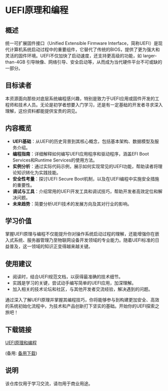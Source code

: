 # UEFI原理和编程

## 概述
统一可扩展固件接口（Unified Extensible Firmware Interface，简称UEFI）是现代计算机系统启动过程中的重要组件，它替代了传统的BIOS，提供了更为强大和灵活的固件环境。UEFI不仅加快了启动速度，还支持更高级的功能，如 larger-than-4GB 引导映像、网络引导、安全启动等，从而成为当代硬件平台不可或缺的一部分。

## 目标读者
本资源面向那些对底层系统编程感兴趣，特别是致力于UEFI应用或固件开发的工程师和技术人员。无论是初学者想要入门学习，还是有一定基础的开发者寻求深入理解，这份资料都能提供宝贵的洞见。

## 内容概览
- **UEFI基础**：从UEFI的历史背景到其核心概念，包括基本架构、数据模型及服务介绍。
- **编程指南**：详细解释如何编写UEFI应用程序和驱动程序，涵盖EFI Boot Services和Runtime Services的使用方法。
- **实例分析**：通过实际代码示例，展示如何实现常见的UEFI功能，帮助读者将理论知识转化为实践技能。
- **安全性考量**：探讨UEFI Secure Boot机制，以及在UEFI编程中实施安全措施的重要性。
- **调试与工具**：介绍常用的UEFI开发工具和调试技巧，帮助开发者高效定位和解决问题。
- **未来趋势**：简要分析UEFI技术的发展方向及其对行业的影响。

## 学习价值
掌握UEFI原理与编程不仅能提升你对操作系统启动过程的理解，还能增强你在嵌入式系统、服务器管理乃至物联网设备开发领域的专业能力。随着UEFI标准的日益普及，这一领域的知识正变得越来越关键。

## 使用建议
- 阅读时，结合UEFI规范文档，以获得最准确的技术细节。
- 实践是学习的关键，尝试动手编写简单的UEFI应用，加深理解。
- 加入相关的技术论坛和社区，与其他开发者交流经验，解决遇到的问题。

通过深入了解UEFI原理并掌握其编程技巧，你将能够参与到构建更加安全、高效的系统初始化流程中，为技术和产品创新打下坚实的基础。开始你的UEFI探索之旅吧！

## 下载链接
[UEFI原理和编程](https://pan.quark.cn/s/3b557e59b059) 

(备用: [备用下载](https://pan.baidu.com/s/1CoIKxfBDCOJVh1oRkkpBjQ?pwd=1234))

## 说明

该仓库仅用于学习交流，请勿用于商业用途。

